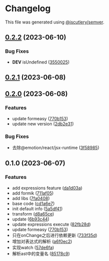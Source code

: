 # Changelog

This file was generated using [@jscutlery/semver](https://github.com/jscutlery/semver).

## [0.2.2](https://github.com/worldprinter/formeasy/compare/v0.2.1...v0.2.2) (2023-06-10)


### Bug Fixes

* __DEV__ isUndefined ([3550025](https://github.com/worldprinter/formeasy/commit/35500253802e54bcc0b3ac7ba417b2dc18f7b007))

## [0.2.1](https://github.com/worldprinter/formeasy/compare/v0.2.0...v0.2.1) (2023-06-08)

## [0.2.0](https://github.com/worldprinter/formeasy/compare/v0.1.0...v0.2.0) (2023-06-08)


### Features

* update formeasy ([770b153](https://github.com/worldprinter/formeasy/commit/770b1537e6c6268fa2838469261e15dbe58d348b))
* update new version ([2db2e31](https://github.com/worldprinter/formeasy/commit/2db2e31ba5dc10781fa54e92b986c75153c69f49))


### Bug Fixes

* 去除@emotion/react/jsx-runtime ([3f58985](https://github.com/worldprinter/formeasy/commit/3f589854da20084292f31e5499770bf1fd16c891))

## 0.1.0 (2023-06-07)


### Features

* add expressions feature ([da1d03a](https://github.com/worldprinter/formeasy/commit/da1d03a1162572b31d03424ee0db16cd560451af))
* add formik ([711af05](https://github.com/worldprinter/formeasy/commit/711af0590608e5286a3418df417ecb871df2c652))
* add libs ([7fa0408](https://github.com/worldprinter/formeasy/commit/7fa04087f46e3b839ac3c883c0c578c842c4262e))
* base code ([cd1a6e7](https://github.com/worldprinter/formeasy/commit/cd1a6e72aa7fa21d0e3893fcd3efbaa726ead8ae))
* init default info ([5a5df41](https://github.com/worldprinter/formeasy/commit/5a5df41e1cf9d2a352f160a22bd4851c4fca7c49))
* transform ([d8a65ce](https://github.com/worldprinter/formeasy/commit/d8a65ce9e79e7f5433df15a6a1d3c417089b9297))
* update ([6b93c44](https://github.com/worldprinter/formeasy/commit/6b93c443a28dc8871f590e87160b163218955e45))
* update expressions execute ([82fb28d](https://github.com/worldprinter/formeasy/commit/82fb28d07c941b26f707b70892bc1f1b0c4ad4ee))
* update formeasy ([770b153](https://github.com/worldprinter/formeasy/commit/770b1537e6c6268fa2838469261e15dbe58d348b))
* 只在onChange之后进行依赖更新 ([733f35d](https://github.com/worldprinter/formeasy/commit/733f35d0c90c918dd17644f2c9a53c3c332f5c04))
* 增加对表达式的解析 ([a6f0ec2](https://github.com/worldprinter/formeasy/commit/a6f0ec2c1a54abafe85b2154800b99ea351ed6a9))
* 实现watch ([57de6fa](https://github.com/worldprinter/formeasy/commit/57de6fa9b2e6a9de8535ad996b4b4801b021b46c))
* 解析ast中的变量名 ([85178c9](https://github.com/worldprinter/formeasy/commit/85178c95889134f987fddad6567201354db4a37e))
